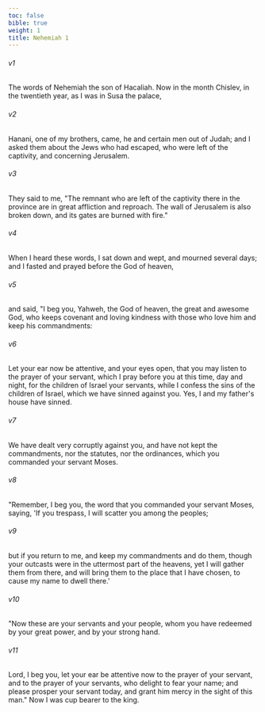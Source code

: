 ```yaml
---
toc: false
bible: true
weight: 1
title: Nehemiah 1
---
```




###### v1 
The words of Nehemiah the son of Hacaliah. Now in the month Chislev, in the twentieth year, as I was in Susa the palace, 

###### v2 
Hanani, one of my brothers, came, he and certain men out of Judah; and I asked them about the Jews who had escaped, who were left of the captivity, and concerning Jerusalem. 

###### v3 
They said to me, "The remnant who are left of the captivity there in the province are in great affliction and reproach. The wall of Jerusalem is also broken down, and its gates are burned with fire." 

###### v4 
When I heard these words, I sat down and wept, and mourned several days; and I fasted and prayed before the God of heaven, 

###### v5 
and said, "I beg you, Yahweh, the God of heaven, the great and awesome God, who keeps covenant and loving kindness with those who love him and keep his commandments: 

###### v6 
Let your ear now be attentive, and your eyes open, that you may listen to the prayer of your servant, which I pray before you at this time, day and night, for the children of Israel your servants, while I confess the sins of the children of Israel, which we have sinned against you. Yes, I and my father's house have sinned. 

###### v7 
We have dealt very corruptly against you, and have not kept the commandments, nor the statutes, nor the ordinances, which you commanded your servant Moses. 

###### v8 
"Remember, I beg you, the word that you commanded your servant Moses, saying, 'If you trespass, I will scatter you among the peoples; 

###### v9 
but if you return to me, and keep my commandments and do them, though your outcasts were in the uttermost part of the heavens, yet I will gather them from there, and will bring them to the place that I have chosen, to cause my name to dwell there.' 

###### v10 
"Now these are your servants and your people, whom you have redeemed by your great power, and by your strong hand. 

###### v11 
Lord, I beg you, let your ear be attentive now to the prayer of your servant, and to the prayer of your servants, who delight to fear your name; and please prosper your servant today, and grant him mercy in the sight of this man." Now I was cup bearer to the king.

